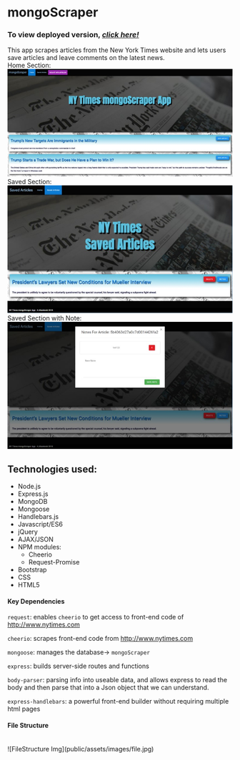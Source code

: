 # mongoScraper

### To view deployed version, _**[click here!](https://https://protected-wildwood-17485.herokuapp.com/)**_
This app scrapes articles from the New York Times website and lets users save articles and leave comments on the latest news.
<br>
Home Section:
![mongoScraper Img](public/assets/images/home.jpg)
<br>
Saved Section:
![mongoScraper Img](public/assets/images/home2.jpg)
<br>
Saved Section with Note:
![mongoScraper Img](public/assets/images/home3.jpg)
<br>
## Technologies used:
* Node.js
* Express.js
* MongoDB
* Mongoose
* Handlebars.js
* Javascript/ES6
* jQuery
* AJAX/JSON
* NPM modules:
  * Cheerio
  * Request-Promise
* Bootstrap 
* CSS
* HTML5

#### Key Dependencies

`request`: enables `cheerio` to get access to front-end code of http://www.nytimes.com

`cheerio`: scrapes front-end code from http://www.nytimes.com

`mongoose`: manages the database-> `mongoScraper`

`express`: builds server-side routes and functions

`body-parser`: parsing info into useable data, and allows express to read the body and then parse that into a Json object that we can understand.

`express-handlebars`: a powerful front-end builder without requiring multiple html pages

#### File Structure
<br>
![FileStructure Img](public/assets/images/file.jpg)